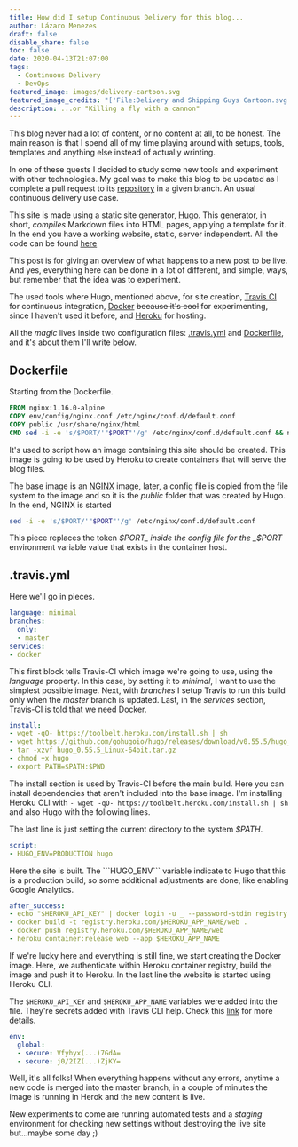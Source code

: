 ```yaml
---
title: How did I setup Continuous Delivery for this blog...
author: Lázaro Menezes
draft: false
disable_share: false
toc: false
date: 2020-04-13T21:07:00
tags:
  - Continuous Delivery
  - DevOps
featured_image: images/delivery-cartoon.svg
featured_image_credits: "['File:Delivery and Shipping Guys Cartoon.svg'](https://commons.wikimedia.org/w/index.php?curid=69760875) by [Free Clip Art](https://vectortoons.com/free-stuff/) is licensed under [CC BY-SA 4.0](https://creativecommons.org/licenses/by-sa/4.0?ref=ccsearch&atype=html')"
description: ...or "Killing a fly with a cannon"
---
```

This blog never had a lot of content, or no content at all, to be honest. The main reason is that I spend all of my time playing around with setups, tools, templates and anything else instead of actually wrinting.

In one of these quests I decided to study some new tools and experiment with other technologies. My goal was to make this blog to be updated as I complete a pull request to its [repository](https://github.com/lazaromenezes/blog) in a given branch. An usual continuous delivery use case.

This site is made using a static site generator, [Hugo](https://gohugo.io/). This generator, in short, _compiles_ Markdown files into HTML pages, applying a template for it. In the end you have a working website, static, server independent. All the code can be found [here](https://github.com/lazaromenezes/blog)

This post is for giving an overview of what happens to a new post to be live. And yes, everything here can be done in a lot of different, and simple, ways, but remember that the idea was to experiment.

The used tools where Hugo, mentioned above, for site creation, [Travis CI](https://travis-ci.org/) for continuous integration, [Docker](https://www.docker.com/) ~~because it's cool~~ for experimenting, since I haven't used it before, and [Heroku](heroku.com) for hosting.

All the _magic_ lives inside two configuration files: [.travis.yml](https://github.com/lazaromenezes/blog/blob/master/.travis.yml) and [Dockerfile](https://github.com/lazaromenezes/blog/blob/master/Dockerfile), and it's about them I'll write below.

## Dockerfile

Starting from the Dockerfile.

```Dockerfile
FROM nginx:1.16.0-alpine
COPY env/config/nginx.conf /etc/nginx/conf.d/default.conf
COPY public /usr/share/nginx/html
CMD sed -i -e 's/$PORT/'"$PORT"'/g' /etc/nginx/conf.d/default.conf && nginx -g 'daemon off;'
```

It's used to script how an image containing this site should be created. This image is going to be used by Heroku to create containers that will serve the blog files. 

The base image is an [NGINX](https://www.nginx.com/) image, later, a config file is copied from the file system to the image and so it is the _public_ folder that was created by Hugo. In the end, NGINX is started

```sh
sed -i -e 's/$PORT/'"$PORT"'/g' /etc/nginx/conf.d/default.conf
```

This piece replaces the token _$PORT_ inside the config file for the _$PORT_ environment variable value that exists in the container host.

## .travis.yml

Here we'll go in pieces.

```yaml
language: minimal
branches:
  only:
  - master
services:
- docker
```

This first block tells Travis-CI which image we're going to use, using the _language_ property. In this case, by setting it to _minimal_, I want to use the simplest possible image. Next, with _branches_ I setup Travis to run this build only when the _master_ branch is updated. Last, in the _services_ section, Travis-CI is told that we need Docker.

```yaml
install:
- wget -qO- https://toolbelt.heroku.com/install.sh | sh
- wget https://github.com/gohugoio/hugo/releases/download/v0.55.5/hugo_0.55.5_Linux-64bit.tar.gz
- tar -xzvf hugo_0.55.5_Linux-64bit.tar.gz
- chmod +x hugo
- export PATH=$PATH:$PWD
```

The install section is used by Travis-CI before the main build. Here you can install dependencies that aren't included into the base image. I'm installing Heroku CLI with `- wget -qO- https://toolbelt.heroku.com/install.sh | sh` and also Hugo with the following lines. 

The last line is just setting the current directory to the system _$PATH_.

```yaml
script:
- HUGO_ENV=PRODUCTION hugo
```

Here the site is built. The \`\`\`HUGO_ENV\`\`\` variable indicate to Hugo that this is a production build, so some additional adjustments are done, like enabling Google Analytics.

```yaml
after_success:
- echo "$HEROKU_API_KEY" | docker login -u _ --password-stdin registry.heroku.com
- docker build -t registry.heroku.com/$HEROKU_APP_NAME/web .
- docker push registry.heroku.com/$HEROKU_APP_NAME/web
- heroku container:release web --app $HEROKU_APP_NAME
```

If we're lucky here and everything is still fine, we start creating the Docker image. Here, we authenticate within Heroku container registry, build the image and push it to Heroku. In the last line the website is started using Heroku CLI.

The `$HEROKU_API_KEY` and `$HEROKU_APP_NAME` variables were added into the file. They're secrets added with Travis CLI help. Check this [link](https://docs.travis-ci.com/user/environment-variables/#defining-encrypted-variables-in-travisyml) for more details.

```yaml
env:
  global:
  - secure: Vfyhyx(...)7GdA=
  - secure: j0/2IZ(...)ZjKY=
```

Well, it's all folks! When everything happens without any errors, anytime a new code is merged into the master branch, in a couple of minutes the image is running in Herok and the new content is live.

New experiments to come are running automated tests and a _staging_ environment for checking new settings without destroying the live site but...maybe some day ;)
